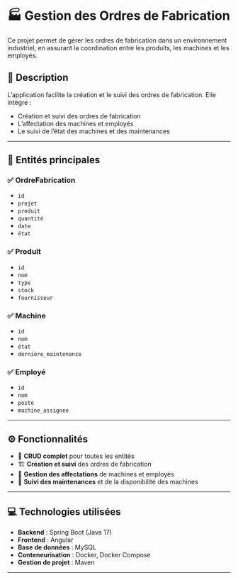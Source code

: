 # 🏭 Gestion des Ordres de Fabrication

Ce projet permet de gérer les ordres de fabrication dans un environnement industriel, en assurant la coordination entre les produits, les machines et les employés.



## 📌 Description

L’application facilite la création et le suivi des ordres de fabrication. Elle intègre :
- Création et suivi des ordres de fabrication 
- L’affectation des machines et employés
- Le suivi de l’état des machines et des maintenances

---

## 🧱 Entités principales

### ✅ OrdreFabrication
- `id`
- `projet`
- `produit`
- `quantité`
- `date`
- `état`

### ✅ Produit
- `id`
- `nom`
- `type`
- `stock`
- `fournisseur`

### ✅ Machine
- `id`
- `nom`
- `état`
- `dernière_maintenance`

### ✅ Employé
- `id`
- `nom`
- `poste`
- `machine_assignee`

---

## ⚙️ Fonctionnalités

- 🔄 **CRUD complet** pour toutes les entités
- 🏗️ **Création et suivi** des ordres de fabrication
- 🧩 **Gestion des affectations** de machines et employés
- 🔧 **Suivi des maintenances** et de la disponibilité des machines

---

## 💻 Technologies utilisées

- **Backend** : Spring Boot (Java 17)
- **Frontend** : Angular  
- **Base de données** : MySQL 
- **Conteneurisation** : Docker, Docker Compose
- **Gestion de projet** : Maven

---



